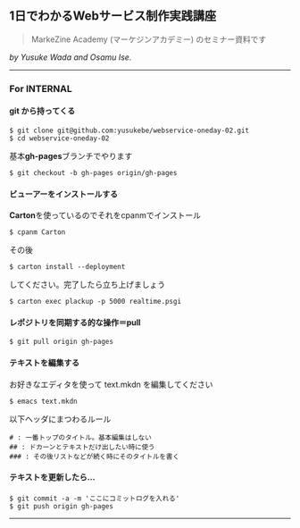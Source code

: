 ## 1日でわかるWebサービス制作実践講座

> MarkeZine Academy (マーケジンアカデミー) のセミナー資料です

*by Yusuke Wada and Osamu Ise.*

---

### For INTERNAL

#### git から持ってくる

    $ git clone git@github.com:yusukebe/webservice-oneday-02.git
    $ cd webservice-oneday-02

基本**gh-pages**ブランチでやります

    $ git checkout -b gh-pages origin/gh-pages

#### ビューアーをインストールする

**Carton**を使っているのでそれをcpanmでインストール

    $ cpanm Carton

その後

    $ carton install --deployment

してください。完了したら立ち上げましょう

    $ carton exec plackup -p 5000 realtime.psgi

#### レポジトリを同期する的な操作＝pull

    $ git pull origin gh-pages

#### テキストを編集する

お好きなエディタを使って text.mkdn を編集してください

    $ emacs text.mkdn

以下ヘッダにまつわるルール

    # : 一番トップのタイトル。基本編集はしない
    ## : ドカーンとテキストだけ出したい時に使う
    ### : その後リストなどが続く時にそのタイトルを書く

#### テキストを更新したら...

    $ git commit -a -m 'ここにコミットログを入れる'
    $ git push origin gh-pages
    
---

